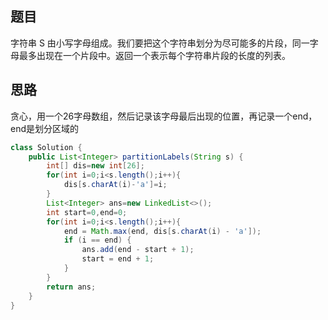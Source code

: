 ## 题目
字符串 S 由小写字母组成。我们要把这个字符串划分为尽可能多的片段，同一字母最多出现在一个片段中。返回一个表示每个字符串片段的长度的列表。
## 思路
贪心，用一个26字母数组，然后记录该字母最后出现的位置，再记录一个end，end是划分区域的
```java
class Solution {
    public List<Integer> partitionLabels(String s) {
        int[] dis=new int[26];
        for(int i=0;i<s.length();i++){
            dis[s.charAt(i)-'a']=i;
        }
        List<Integer> ans=new LinkedList<>();
        int start=0,end=0;
        for(int i=0;i<s.length();i++){
            end = Math.max(end, dis[s.charAt(i) - 'a']);
            if (i == end) {
                ans.add(end - start + 1);
                start = end + 1;
            }
        }
        return ans;
    }
}
```
